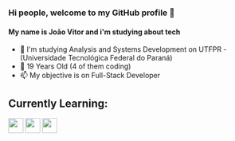 ### Hi people, welcome to my GitHub profile 👋
#### My name is João Vitor and i'm studying about tech

 - 🤔 I'm studying Analysis and Systems Development on UTFPR - (Universidade Tecnológica Federal do Paraná)
 - 🌱 19 Years Old (4 of them coding)
 - 📫 My objective is on Full-Stack Developer

## Currently Learning:
<img loading= "lazy" src="https://cdn.jsdelivr.net/gh/devicons/devicon/icons/html5/html5-original.svg" width="30" height="30" /> <img loading= "lazy" src="https://cdn.jsdelivr.net/gh/devicons/devicon/icons/css3/css3-original.svg"  width="30" height="30"/> <img loading= "lazy" src="https://cdn.jsdelivr.net/gh/devicons/devicon/icons/java/java-original.svg" width="30" height="30"/>
          
          

<!--
**JVPCoder/JVPCoder** is a ✨ _special_ ✨ repository because its `README.md` (this file) appears on your GitHub profile.

Here are some ideas to get you started:

- 🔭 I’m currently working on ...
- 🌱 I’m currently learning ...
- 👯 I’m looking to collaborate on ...
- 🤔 I’m looking for help with ...
- 💬 Ask me about ...
- 📫 How to reach me: ...
- 😄 Pronouns: ...
- ⚡ Fun fact: ...
-->
